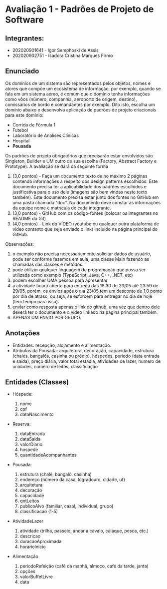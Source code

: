 # Avaliação 1 - Padrões de Projeto de Software

## Integrantes:

- 202020901641 - Igor Semphoski de Assis
- 202020902751 - Isadora Cristina Marques Firmo

## Enunciado

Os domínios de um sistema são representados pelos objetos, nomes e atores que compõe um ecosistema de informação, por exemplo, quando se fala em um sistema aéreo, é comum que o domínio tenha informações como vôos (número, companhia, aeroporto de origem, destino), comissários de bordo e comandantes por exemplo. Dito isto, escolha um domínio abaixo e desenvolva aplicação de padrões de projeto criacionais para este domínio:

- Corrida de Fórmula 1
- Futebol
- Laboratório de Análises Clínicas
- Hospital
- **Pousada**

Os padrões de projeto obrigatórios que precisarão estar envolvidos são Singleton, Builder e UM outro de sua escolha (Factory, Abstract Factory e Prototype). A avaliação se dará da seguinte forma

1. (3,0 pontos) - Faça um documento texto de no máximo 2 páginas contendo informações a respeito dos design patterns escolhidos. Este documento precisa ter a aplicabilidade dos padrões escolhidos e justificativa para o uso dele (imagens são bem vindas neste texto também). Este documento precisa estar junto dos fontes no GitHub em uma pasta chamada "doc". No documento deve constar as informações da equipe nome e matrícula de cada integrante.
2. (3,0 pontos) - GitHub com os código-fontes (colocar os integrantes no README do Git)
3. (4,0 pontos) - Link do VÍDEO (youtube ou qualquer outra plataforma de vídeo contanto que seja enviado o link) incluído na página principal do GitHub.

Observações:

1. o exemplo não precisa necessariamente solicitar dados de usuário, pode ser conforme fazemos em aula, uma classe Main fazendo as chamadas das classes e métodos.
2. pode utilizar qualquer linguagem de programação que possa ser utilizada como exemplo (TypeScript, Java, C++, .NET, etc)
3. podem escolher UMA pessoa para apresentar
4. a atividade ficará aberta para entrega das 18:30 de 23/05 até 23:59 de 29/05, porém, os envios após o dia 23/05 tem um desconto de 1,0 ponto por dia de atraso, ou seja, se esforcem para entregar no dia de hoje (tem tempo para isso).
5. enviar como resposta apenas o link do github, uma vez que dentro dele deverá ter o documento e o vídeo linkado na página principal também.
6. APENAS UM ENVIO POR GRUPO.

## Anotações

- Entidades: recepção, alojamento e alimentação.
- Atributos da Pousada: arquitetura, decoração, capacidade, estrutura (chalés, bangalôs, casinha ou prédio), hóspedes, período (data entrada e saída), preço diária, valor total estadia, atividades de lazer, numero de unidades, numero de leitos, classificação

## Entidades (Classes)

- Hóspede:

  1. nome
  2. cpf
  3. dataNascimento

- Reserva:

  1. dataEntrada
  2. dataSaida
  3. valorDiario
  4. hospede
  5. quantidadeAcompanhantes

- Pousada:

  1. estrutura (chalé, bangalô, casinha)
  2. endereço (número da casa, logradouro, cidade, uf)
  3. arquitetura
  4. decoração
  5. capacidade
  6. qntLeitos
  7. publicoAlvo (familiar, casal, individual, grupo)
  8. classificacao (1-5)

- AtividadeLazer

  1. atividade (trilha, passeio, andar a cavalo, caiaque, pesca, etc.)
  2. descricao
  3. duracaoAproximada
  4. horarioInicio

- Alimentação

  1. periodoRefeição (café da manhã, almoço, café da tarde, janta)
  2. opções
  3. valorBuffetLivre
  4. data

